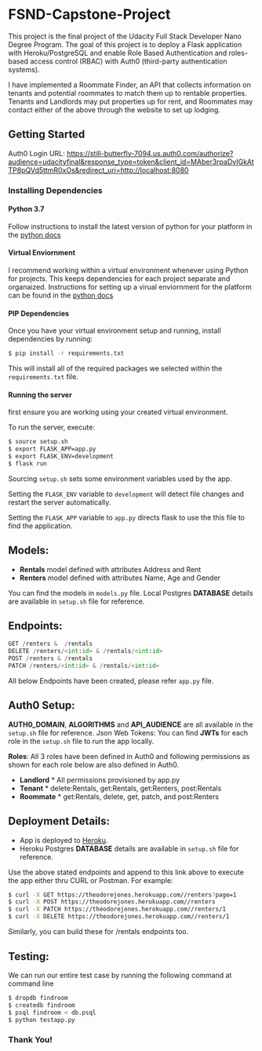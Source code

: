 # FSND-Capstone-Project

This project is the final project of the Udacity Full Stack Developer Nano Degree Program. The goal of this project is to deploy a Flask application with Heroku/PostgreSQL and enable Role Based Authentication and roles-based access control (RBAC) with Auth0 (third-party authentication systems).

I have implemented a Roommate Finder, an API that collects information on tenants and potential roommates to match them up to rentable properties. Tenants and Landlords may put properties up for rent, and Roommates may contact either of the above through the website to set up lodging.

## Getting Started

Auth0 Login URL: https://still-butterfly-7094.us.auth0.com/authorize?audience=udacityfinal&response_type=token&client_id=MAber3rpaDvIGkAtTP8pQVd5ttmR0xOs&redirect_uri=http://localhost:8080

### Installing Dependencies

#### Python 3.7

Follow instructions to install the latest version of python for your platform in the [python docs](https://docs.python.org/3/using/unix.html#getting-and-installing-the-latest-version-of-python)

#### Virtual Enviornment

I recommend working within a virtual environment whenever using Python for projects. This keeps dependencies for each project separate and organaized. Instructions for setting up a virual enviornment for the platform can be found in the [python docs](https://packaging.python.org/guides/installing-using-pip-and-virtual-environments/)

#### PIP Dependencies

Once you have your virtual environment setup and running, install dependencies by running:

```bash
$ pip install -r requirements.txt
```

This will install all of the required packages we selected within the `requirements.txt` file.

#### Running the server

first ensure you are working using your created virtual environment.

To run the server, execute:

```bash
$ source setup.sh
$ export FLASK_APP=app.py
$ export FLASK_ENV=development
$ flask run
```

Sourcing `setup.sh` sets some environment variables used by the app.

Setting the `FLASK_ENV` variable to `development` will detect file changes and restart the server automatically.

Setting the `FLASK_APP` variable to `app.py` directs flask to use the this file to find the application.

## Models:

- **Rentals** model defined with attributes Address and Rent
- **Renters** model defined with attributes Name, Age and Gender

You can find the models in `models.py` file. Local Postgres **DATABASE** details are available in `setup.sh` file for reference.

## Endpoints:

```python
GET /renters &  /rentals
DELETE /renters/<int:id> & /rentals/<int:id>
POST /renters & /rentals
PATCH /renters/<int:id> & /rentals/<int:id>
```

All below Endpoints have been created, please refer `app.py` file.

## Auth0 Setup:

**AUTH0_DOMAIN**, **ALGORITHMS** and **API_AUDIENCE** are all available in the `setup.sh` file for reference.
Json Web Tokens: You can find **JWTs** for each role in the `setup.sh` file to run the app locally.

**Roles**: All 3 roles have been defined in Auth0 and following permissions as shown for each role below are also defined in Auth0.

- **Landlord** \* All permissions provisioned by app.py
- **Tenant** \* delete:Rentals, get:Rentals, get:Renters, post:Rentals
- **Roommate** \* get:Rentals, delete, get, patch, and post:Renters

## Deployment Details:

- App is deployed to [Heroku](https://theodorejones.herokuapp.com/ "Heroku").
- Heroku Postgres **DATABASE** details are available in `setup.sh` file for reference.

Use the above stated endpoints and append to this link above to execute the app either thru CURL or Postman.
For example:

```bash
$ curl -X GET https://theodorejones.herokuapp.com//renters?page=1
$ curl -X POST https://theodorejones.herokuapp.com//renters
$ curl -X PATCH https://theodorejones.herokuapp.com//renters/1
$ curl -X DELETE https://theodorejones.herokuapp.com//renters/1
```

Similarly, you can build these for /rentals endpoints too.

## Testing:

We can run our entire test case by running the following command at command line

```python
$ dropdb findroom
$ createdb findroom
$ psql findroom < db.psql
$ python testapp.py
```

### Thank You!